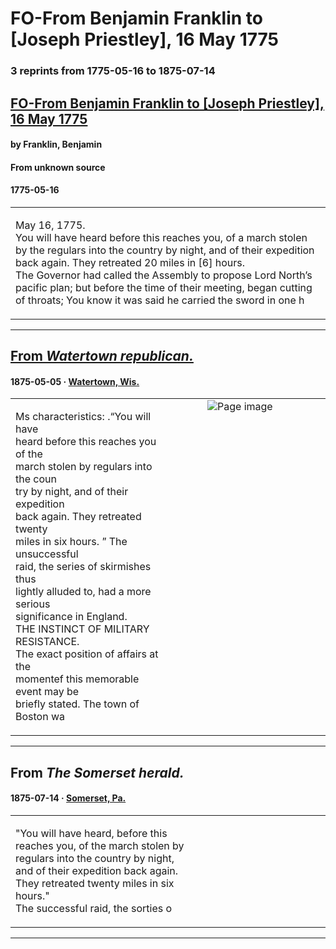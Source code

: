 
# FO-From Benjamin Franklin to [Joseph Priestley], 16 May 1775

### 3 reprints from 1775-05-16 to 1875-07-14

## [FO-From Benjamin Franklin to [Joseph Priestley], 16 May 1775](https://founders.archives.gov/documents/Franklin/01-22-02-0025)

#### by Franklin, Benjamin

#### From unknown source

#### 1775-05-16

<table style="width: 100%;"><tr><td style="width: 50%">

 May 16, 1775.  
You will have heard before this reaches you, of a march stolen by the regulars into the country by night, and of their expedition back again. They retreated 20 miles in [6] hours.  
The Governor had called the Assembly to propose Lord North’s pacific plan; but before the time of their meeting, began cutting of throats; You know it was said he carried the sword in one h
</td></tr></table>

---

## [From _Watertown republican._](https://chroniclingamerica.loc.gov/lccn/sn85033295/1875-05-05/ed-1/seq-6)

#### 1875-05-05 &middot; [Watertown, Wis.](http://dbpedia.org/resource/Watertown%2C_Wisconsin)

<table style="width: 100%;"><tr><td style="width: 50%">

  
Ms characteristics: .“You will have  
heard before this reaches you of the  
march stolen by regulars into the coun­  
try by night, and of their expedition  
back again. They retreated twenty  
miles in six hours. ” The unsuccessful  
raid, the series of skirmishes thus  
lightly alluded to, had a more serious  
significance in England.  
THE INSTINCT OF MILITARY RESISTANCE.  
The exact position of affairs at the  
momentef this memorable event may be  
briefly stated. The town of Boston wa
</td><td style="width: 50%; max-height: 75%; margin: auto; display: block;">
<img alt="Page image" src="https://chroniclingamerica.loc.gov/iiif/2/whi_carrie_ver01%2Fdata%2Fsn85033295%2F00271768758%2F1875050501%2F0554.jp2/pct:7.166689,24.659255,14.400107,7.238867/!600,600/0/default.jpg"/>
</td>
</tr></table>

---

## From _The Somerset herald._

#### 1875-07-14 &middot; [Somerset, Pa.](http://dbpedia.org/resource/Somerset%2C_Pennsylvania)

<table style="width: 100%;"><tr><td style="width: 50%">

  
&quot;You will have heard, before this  
reaches you, of the march stolen by  
regulars into the country by night,  
and of their expedition back again.  
They retreated twenty miles in six  
hours.&quot;  
The successful raid, the sorties o
</td></tr></table>

---

